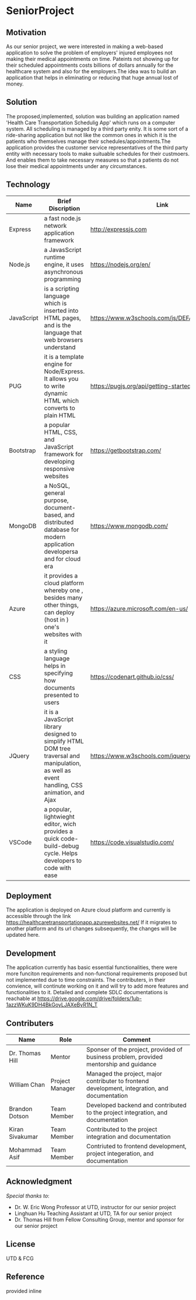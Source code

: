 # SeniorProject


 ## Motivation
 As our senior project, we were interested in making a web-based application to solve the problem of employers' injured employees not making their medical appointments on time. Pateints not showing up for their scheduled appointments costs billions of dollars annually for the healthcare system and also for the employers.The idea was to build an application that helps in eliminating or reducing that huge annual lost of money.
 ## Solution
 The proposed,implemented, solution was building an application named 'Health Care Transportation Schedulig App' which runs on a computer system. All scheduling is managed by a third party enity. It is some sort of a ride-sharing application but not like the common ones in which it is the patients who themselves manage their schedules/appointments.The application provides the customer service representatives of the third party entity with necessary tools to make suituable schedules for their custmoers. And enables them to take necessary measures so that a patients do not lose their medical appointments under any circumstances.
 ## Technology
 | Name | Brief Discription | Link |
 |-------|-------------------|------|
 | Express | a fast node.js network application framework | http://expressjs.com |
 | Node.js | a JavasScript runtime engine, it uses asynchronous programming | https://nodejs.org/en/ |
 | JavaScript | is a scripting language which is inserted into HTML pages, and is the language that web browsers understand | https://www.w3schools.com/js/DEFAULT.asp |
 | PUG | it is a template engine for Node/Express. It allows you to write dynamic HTML which converts to plain HTML | https://pugjs.org/api/getting-started.html |
 | Bootstrap | a popular HTML, CSS, and JavaScript framework for developing responsive websites | https://getbootstrap.com/ |
 | MongoDB | a NoSQL, general purpose, document-based, and distributed database for modern application developersa and for cloud era | https://www.mongodb.com/ | 
 | Azure | it provides a cloud platform whereby one , besides many other things, can deploy (host in ) one's websites with it | https://azure.microsoft.com/en-us/ |
 | CSS | a styling language helps in specifying how documents presented to users | https://codenart.github.io/css/ |
 | JQuery | it is a JavaScript library designed to simplify HTML DOM tree traversal and manipulation, as well as event handling, CSS animation, and Ajax | https://www.w3schools.com/jquery/jquery_intro.asp |
 | VSCode | a popular, lightwieght editor, wich provides a quick code-build-debug cycle. Helps developers to code with ease | https://code.visualstudio.com/ |
 
 ## Deployment
 The application is deployed on Azure cloud platform and currently is accessible through the link https://healthcaretransportationapp.azurewebsites.net/ If it migrates to another platform and its url changes subsequently, the changes will be updated here.
 
 ## Development
 The application currently has basic essential functionalities, there were more funciton requirements and non-functional requirements proposed but not implemented due to time constraints. The contributers, in their convience, will continute working on it and will try to add more features and functionalities to it. Detailed and complete SDLC documentations is reachable at https://drive.google.com/drive/folders/1ub-1azzWKuK9DH4BkGoyLJAXeByR1N_T 
 
 ## Contributers 
 |Name | Role | Comment |
 |------|------|---------|
 | Dr. Thomas Hill | Mentor | Sponser of the project, provided of business problem, provided mentorship and guidance |
 | William Chan | Project Manager | Managed the project, major contributer to frontend development, integration, and documentation |
 |Brandon Dotson | Team Member | Developed backend and contributed to the project integration, and documentation |
 | Kiran Sivakumar | Team Member | Contributed to the project integration and documentation |
 | Mohammad Asif | Team Member | Contriuted to frontend development, project integeration, and documentation |
 
 ## Acknowledgment
 _Special thanks to_: 
 - Dr. W. Eric Wong Professor at UTD, instructor for our senior project
 - Linghuan Hu Teaching Assistant at UTD, TA for our senior project
 - Dr. Thomas Hill from Fellow Consulting Group, mentor and sponsor for our senior project
 
 ## License
 UTD & FCG
 
 ## Reference
 provided inline
 
 
 
 
 
 
 
 
 
 

